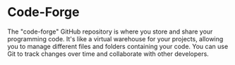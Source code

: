# Code-Forge
The "code-forge" GitHub repository is where you store and share your programming code. It's like a virtual warehouse for your projects, allowing you to manage different files and folders containing your code. You can use Git to track changes over time and collaborate with other developers.
